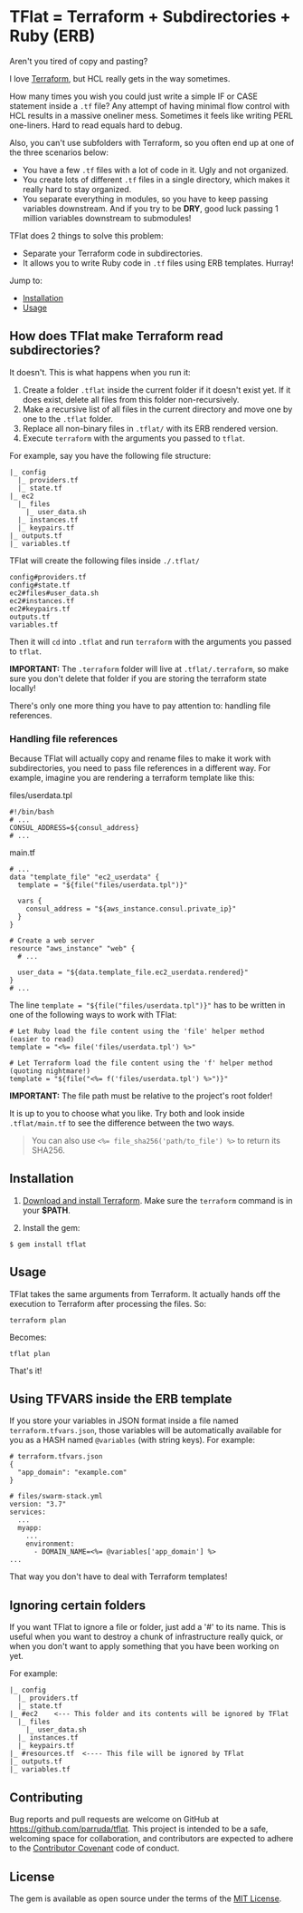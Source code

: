 # TFlat = Terraform + Subdirectories + Ruby (ERB)

Aren't you tired of copy and pasting?

I love [Terraform](https://www.terraform.io/), but HCL really gets in the way sometimes.

How many times you wish you could just write a simple IF or CASE statement inside a `.tf` file? Any attempt of having minimal flow control with HCL results in a massive oneliner mess. Sometimes it feels like writing PERL one-liners. Hard to read equals hard to debug.

Also, you can't use subfolders with Terraform, so you often end up at one of the three scenarios below:
- You have a few `.tf` files with a lot of code in it. Ugly and not organized.
- You create lots of different `.tf` files in a single directory, which makes it really hard to stay organized.
- You separate everything in modules, so you have to keep passing variables downstream. And if you try to be **DRY**, good luck passing 1 million variables downstream to submodules!

TFlat does 2 things to solve this problem:
* Separate your Terraform code in subdirectories.
* It allows you to write Ruby code in `.tf` files using ERB templates. Hurray!

Jump to:
* [Installation](#installation)
* [Usage](#usage)


## How does TFlat make Terraform read subdirectories?
It doesn't. This is what happens when you run it:
1. Create a folder `.tflat` inside the current folder if it doesn't exist yet. If it does exist, delete all files from this folder non-recursively.
2. Make a recursive list of all files in the current directory and move one by one to the `.tflat` folder.
3. Replace all non-binary files in `.tflat/` with its ERB rendered version.
4. Execute `terraform` with the arguments you passed to `tflat`.

For example, say you have the following file structure:
```
|_ config
  |_ providers.tf
  |_ state.tf
|_ ec2
  |_ files
    |_ user_data.sh
  |_ instances.tf
  |_ keypairs.tf
|_ outputs.tf
|_ variables.tf
```
TFlat will create the following files inside `./.tflat/`

```
config#providers.tf
config#state.tf
ec2#files#user_data.sh
ec2#instances.tf
ec2#keypairs.tf
outputs.tf
variables.tf
```

Then it will `cd` into `.tflat` and run `terraform` with the arguments you passed to `tflat`.

**IMPORTANT:** The `.terraform` folder will live at `.tflat/.terraform`, so make sure you don't delete that folder if you are storing the terraform state locally!

There's only one more thing you have to pay attention to: handling file references.

### Handling file references
Because TFlat will actually copy and rename files to make it work with subdirectories, you need to pass file references in a different way. For example, imagine you are rendering a terraform template like this:

files/userdata.tpl
```
#!/bin/bash
# ...
CONSUL_ADDRESS=${consul_address}
# ...
```
main.tf
```
# ...
data "template_file" "ec2_userdata" {
  template = "${file("files/userdata.tpl")}"

  vars {
    consul_address = "${aws_instance.consul.private_ip}"
  }
}

# Create a web server
resource "aws_instance" "web" {
  # ...

  user_data = "${data.template_file.ec2_userdata.rendered}"
}
# ...
```

The line `template = "${file("files/userdata.tpl")}"` has to be written in one of the following ways to work with TFlat:

```
# Let Ruby load the file content using the 'file' helper method (easier to read)
template = "<%= file('files/userdata.tpl') %>"

# Let Terraform load the file content using the 'f' helper method (quoting nightmare!)
template = "${file("<%= f('files/userdata.tpl') %>")}"
```

**IMPORTANT:** The file path must be relative to the project's root folder!

It is up to you to choose what you like. Try both and look inside `.tflat/main.tf` to see the difference between the two ways.

> You can also use `<%= file_sha256('path/to_file') %>` to return its SHA256.

## Installation
1. [Download and install Terraform](https://www.terraform.io/intro/getting-started/install.html). Make sure the `terraform` command is in your **$PATH**.

2. Install the gem:
```
$ gem install tflat
```

## Usage
TFlat takes the same arguments from Terraform. It actually hands off the execution to Terraform after processing the files. So:

```
terraform plan
```
Becomes:
```
tflat plan
```
That's it!

## Using TFVARS inside the ERB template
If you store your variables in JSON format inside a file named `terraform.tfvars.json`, those variables will be automatically available for you as a HASH named `@variables` (with string keys). For example:

```
# terraform.tfvars.json
{
  "app_domain": "example.com"
}

# files/swarm-stack.yml
version: "3.7"
services:
  ...
  myapp:
    ...
    environment:
      - DOMAIN_NAME=<%= @variables['app_domain'] %>
...
```

That way you don't have to deal with Terraform templates!

## Ignoring certain folders
If you want TFlat to ignore a file or folder, just add a '#' to its name. This is useful when you want to destroy a chunk of infrastructure really quick, or when you don't want to apply something that you have been working on yet.

For example:

```
|_ config
  |_ providers.tf
  |_ state.tf
|_ #ec2    <--- This folder and its contents will be ignored by TFlat
  |_ files
    |_ user_data.sh
  |_ instances.tf
  |_ keypairs.tf
|_ #resources.tf  <---- This file will be ignored by TFlat
|_ outputs.tf
|_ variables.tf
```

## Contributing

Bug reports and pull requests are welcome on GitHub at https://github.com/parruda/tflat. This project is intended to be a safe, welcoming space for collaboration, and contributors are expected to adhere to the [Contributor Covenant](http://contributor-covenant.org) code of conduct.

## License

The gem is available as open source under the terms of the [MIT License](https://opensource.org/licenses/MIT).
